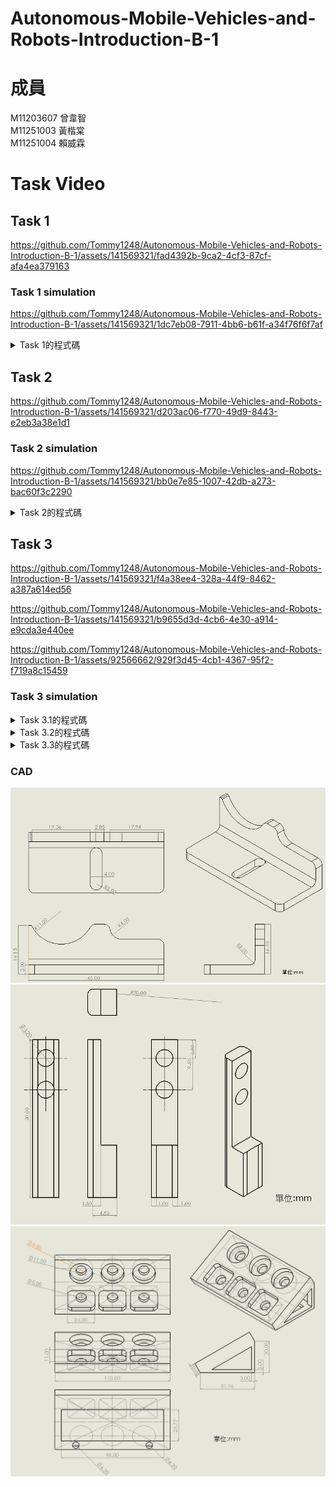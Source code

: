 # Autonomous-Mobile-Vehicles-and-Robots-Introduction-B-1

# 成員
M11203607 曾韋智
<br>
M11251003 黃楷棠
<br>
M11251004 賴威霖




# Task Video
## Task 1
https://github.com/Tommy1248/Autonomous-Mobile-Vehicles-and-Robots-Introduction-B-1/assets/141569321/fad4392b-9ca2-4cf3-87cf-afa4ea379163
### Task 1 simulation
https://github.com/Tommy1248/Autonomous-Mobile-Vehicles-and-Robots-Introduction-B-1/assets/141569321/1dc7eb08-7911-4bb6-b61f-a34f76f6f7af

<details>
<summary>Task 1的程式碼</summary>


  
```
Integer TaskI_Tokens
Integer TaskI_Blocks
Double TaskI_TokenHeight
Double TaskI_BlockHeight
Double TaskI_Tray_interval

Function TaskI
	
    Motor On
    Power High
    Speed 100
    Accel 100, 100
    SpeedS 500
    AccelS 5000
    Tool 1

    TaskI_Tokens = 2
    TaskI_Blocks = 2
    TaskI_TokenHeight = 6.0
    TaskI_BlockHeight = 6.0
    TaskI_Tray_interval = 30.0
    Integer TaskI_TokenID
    Integer TaskI_BlockID
    
    Off 12
    Go Retract_Safe
    
    For TaskI_TokenID = TaskI_Tokens To 0 Step -1
    	TaskI_Pick_Infeed_Token()
    	TaskI_Alignment_Token()
    	TaskI_Place_Tray_Token()

    Next TaskI_TokenID
    
    For TaskI_BlockID = TaskI_Blocks To 0 Step -1
     	TaskI_Pick_Infeed_Block()
     	TaskI_Alignment_Block()
     	TaskI_Place_Tray_Block()

    Next TaskI_BlockID

    Go Retract_Safe
    
Fend

Function TaskI_Pick_Infeed_Token
	'Pick Token from Infeed
	Print "Picking Token from Infeed. Token ID = ", TaskI_Tokens
    Go XY(16, 16, -3, 0, 0, 0) -Z(80) /3 CP
    Move XY(16, 16, -3, 0, 0, 0) -Z((TaskI_Tokens * TaskI_TokenHeight)) /3 CP
    On 12
	Wait .25
	Go XY(16, 16, -3, 0, 0, 0) +X(-10) -Z(80 + (TaskI_Tokens * TaskI_TokenHeight)) /3 CP

Fend
	
Function TaskI_Alignment_Token
	'Alignment Token
	Print "Aligning Token. Token ID = ", TaskI_Tokens
    Go XY(19, 15, -6.3, 0, 0, 0) -Z(20) /2
	Go XY(19, 15, -6.3, 0, 0, 0) /2
	Move XY(19, 15, -6.3, 0, 0, 0) +X(5) /2
	Off 12
	Wait .25
	Move XY(19, 15, -6.3, 0, 0, 0) +Y(-1) +X(5) -Z(5) /2 CP
	Go XY(19, 15, -6.3, 0, 0, 0) +Y(-1) +X(1.5) -Z(5) /2
	Move XY(19, 15, -6.3, 0, 0, 0) +Y(-1) +X(1.5) +Z(1) /2
	On 12
	Wait .25
	Move XY(19, 15, -6.3, 0, 0, 0) +Y(-1) +X(1.5) -Z(20) /2

Fend
	
Function TaskI_Place_Tray_Token
	'Tray Token
	Print "Placing Token in Tray. Tray Position ID = ", TaskI_Tokens
	
    If TaskI_Tokens = 2 Then
    	Go XY(11.95, 26.5, -1, 0, 0, 0) +X(-0.5) +Y(-0.7 + TaskI_Tray_interval * TaskI_Tokens) -Z(20) /4 CP
        Move XY(11.95, 26.5, -1, 0, 0, 0) +X(-0.5) +Y(-0.7 + TaskI_Tray_interval * TaskI_Tokens) /4
        Off 12
        Wait .5
        Go XY(11.95, 26.5, -1, 0, 0, 0) +X(-0.5) +Y(-0.7 + TaskI_Tray_interval * TaskI_Tokens) -Z(80) /4 CP

    ElseIf TaskI_Tokens = 1 Then
        Go XY(11.95, 26.5, -1, 0, 0, 0) +X(-0.25) +Y(TaskI_Tray_interval * TaskI_Tokens - 1.55) -Z(20) /4 CP
        Move XY(11.95, 26.5, -1, 0, 0, 0) +X(-0.25) +Y(TaskI_Tray_interval * TaskI_Tokens - 1.55) /4
        Off 12
        Wait .5
        Go XY(11.95, 26.5, -1, 0, 0, 0) +X(-0.25) +Y(TaskI_Tray_interval * TaskI_Tokens - 1.55) -Z(80) /4 CP

    ElseIf TaskI_Tokens = 0 Then
        Go XY(11.95, 26.5, -1, 0, 0, 0) +X(-0.05) +Y(-2.3) -Z(20) /4 CP
        Move XY(11.95, 26.5, -1, 0, 0, 0) +X(-0.05) +Y(-2.3) /4
        Off 12
        Wait .5
        Go XY(11.95, 26.5, -1, 0, 0, 0) +X(-0.05) +Y(-2.3) -Z(80) /4 CP

    EndIf
    TaskI_Tokens = TaskI_Tokens - 1
	
Fend

Function TaskI_Pick_Infeed_Block
	'Pick Block from Infeed
	Print "Picking Block from Infeed. Block ID = ", TaskI_Blocks
    Go XY(19, 42, -3, 0, 0, 0) -Z(80) /3 CP
    Move XY(19, 42, -3, 0, 0, 0) -Z(1 + (TaskI_Blocks * TaskI_BlockHeight)) /3 CP
    On 12
	Wait .5
	Go XY(19, 42, -3, 0, 0, 0) +X(-10) -Z(80 + (TaskI_Blocks * TaskI_BlockHeight)) /3 CP

Fend

Function TaskI_Alignment_Block
    'Alignment Block
	Print "Aligning Block. Block ID = ", TaskI_Blocks
    Go XY(21, 40, -5.7, 0, 0, 0) -Z(20) /2
	Move XY(21, 40, -5.7, 0, 0, 0) /2
	Move XY(21, 40, -5.7, 0, 0, 0) +X(6.5) /2 CP
	Move XY(21, 40, -5.7, 0, 0, 0) +X(6.5) +Y(7.5) /2 CP
	Off 12
	Wait .25
    Move XY(21, 40, -3.7, 0, 0, 0) +X(6.5) +Y(7.5) -Z(8) /2 CP
	Move XY(21, 40, -3.7, 0, 0, 0) +X(2.5) +Y(1.5) -Z(8) /2 CP
	Go XY(21, 40, -3.7, 0, 0, 0) +X(2.5) +Y(1.5) -Z(2) /2
	On 12
	Wait .5
	Move XY(21, 40, -5.7, 0, 0, 0) +X(0) -Z(20) /2
	
Fend
Function TaskI_Place_Tray_Block
	'Tray Token
	Print "Placing Block in Tray. Tray Position ID = ", TaskI_Blocks
	
    If TaskI_Blocks = 2 Then
    	Go XY(27.95, 26.5, -1, 91, 0, 0) +X(11.7) +Y(-1 + TaskI_Tray_interval * TaskI_Blocks) -Z(20) /4 CP
        Move XY(27.95, 26.5, -1, 91, 0, 0) +X(11.7) +Y(-1 + TaskI_Tray_interval * TaskI_Blocks) /4
        Off 12
        Wait .5
        Go XY(27.95, 26.5, -1, 91, 0, 0) +X(11.7) +Y(-1 + TaskI_Tray_interval * TaskI_Blocks) -Z(80) /4 CP

    ElseIf TaskI_Blocks = 1 Then
        Go XY(27.95, 26.5, -1, 91, 0, 0) +X(12.2) +Y(-1.5 + TaskI_Tray_interval * TaskI_Blocks) -Z(20) /4 CP
        Move XY(27.95, 26.5, -1, 91, 0, 0) +X(12.2) +Y(-1.5 + TaskI_Tray_interval * TaskI_Blocks) /4
        Off 12
        Wait .5
        Go XY(27.95, 26.5, -1, 91, 0, 0) +X(12.2) +Y(-1.5 + TaskI_Tray_interval * TaskI_Blocks) -Z(80) /4 CP

    ElseIf TaskI_Blocks = 0 Then
        Go XY(27.95, 26.5, -1, 91, 0, 0) +X(12.5) +Y(-2) -Z(20) /4 CP
        Move XY(27.95, 26.5, -1, 91, 0, 0) +X(12.5) +Y(-2) /4
        Off 12
        Wait .5
        Go XY(27.95, 26.5, -1, 91, 0, 0) +X(12.5) +Y(-2) -Z(80) /4 CP

    EndIf
    TaskI_Blocks = TaskI_Blocks - 1
	
Fend

```


</details>

## Task 2
https://github.com/Tommy1248/Autonomous-Mobile-Vehicles-and-Robots-Introduction-B-1/assets/141569321/d203ac06-f770-49d9-8443-e2eb3a38e1d1
### Task 2 simulation
https://github.com/Tommy1248/Autonomous-Mobile-Vehicles-and-Robots-Introduction-B-1/assets/141569321/bb0e7e85-1007-42db-a273-bac60f3c2290
<details>
<summary>Task 2的程式碼</summary>
  
```
Integer TaskII_Tokens
Integer TaskII_Blocks
Double TaskII_TokenHeight
Double TaskII_BlockHeight

Function TaskII
	
    Motor On
    Power High
    Speed 100
    Accel 100, 100
    SpeedS 800
    AccelS 8000
    Tool 1

    TaskII_Tokens = 5
    TaskII_Blocks = 5
    TaskII_TokenHeight = 6.0
    TaskII_BlockHeight = 6.0
    Integer TaskII_TokenID
    Integer TaskII_BlockID
    
    Off 12
    Go Retract_Safe
    
    For TaskII_BlockID = TaskII_Blocks To 0 Step -1
     	TaskII_Pick_Infeed_Block()
     	TaskII_put_Block()
     	TaskII_Pick_Infeed_Token()
    	TaskII_put_Token()

    Next TaskII_BlockID

    Go Retract_Safe
    
Fend

Function TaskII_Pick_Infeed_Block
	'Pick Block from Infeed
	Print "Picking Block from Infeed. Block ID = ", TaskII_Blocks
    Go XY(19, 41, -5, 0, 0, 0) -Z(80) /3 CP
    Move XY(19, 41, -5, 0, 0, 0) -Z((TaskII_Blocks * TaskII_BlockHeight)) /3 CP
    On 12
	Wait .5
	Go XY(19, 41, -5, 0, 0, 0) +X(-10) -Z(80 + (TaskII_Blocks * TaskII_BlockHeight)) /3 CP

Fend

Function TaskII_put_Block
    'Put Block
	Print "Put Block. Block ID = ", TaskII_Blocks
    
    If TaskII_Blocks = 5 Then
	    Go XY(21, 40, -6, 0, 0, 0) -Z(20) /2
        Move XY(21, 40, -6, 0, 0, 0) /2
	    Move XY(21, 40, -6, 0, 0, 0) +X(6.5) /2
	    Move XY(21, 40, -6, 0, 0, 0) +X(6.5) +Y(7.5) /2
	    Off 12
	    Wait .25
	    Move XY(21, 40, -6, 0, 0, 0) +X(6.5) +Y(7.5) -Z(8) /2 CP
	    
    ElseIf TaskII_Blocks <> 5 Then
        Go XY(21, 40, -6.5, 0, 0, 0) +X(2.5) +Y(1.5) -Z(5 + (5 - TaskII_Blocks) * TaskII_BlockHeight + (5 - TaskII_Tokens) * TaskII_TokenHeight) /2
	    Off 12
	    Wait .25
	    Move XY(25, 40, -6.5, 0, 0, 0) +X(2.5) +Y(1.5) -Z(20 + (5 - TaskII_Blocks) * TaskII_BlockHeight + (5 - TaskII_Tokens) * TaskII_TokenHeight) /2 CP
    EndIf
	TaskII_Blocks = TaskII_Blocks - 1
	
Fend

Function TaskII_Pick_Infeed_Token
	'Pick Token from Infeed
	Print "Picking Token from Infeed. Token ID = ", TaskII_Tokens
    Go XY(16.5, 15, -3, 0, 0, 0) -Z(80) /3 CP
    Move XY(16.5, 15, -3, 0, 0, 0) -Z(1 + (TaskII_Tokens * TaskII_TokenHeight)) /3 CP
    On 12
	Wait .25
	Go XY(16.5, 15, -3, 0, 0, 0) +X(-3) -Z(80 + (TaskII_Tokens * TaskII_TokenHeight)) /3 CP

Fend
	
Function TaskII_put_Token
	'Put Token
	Print "Put Token. Token ID = ", TaskII_Tokens
    Go XY(21, 40, -6.5, 0, 0, 0) +X(2.5) +Y(1.5) -Z(8 + (4 - TaskII_Blocks) * TaskII_BlockHeight + (5 - TaskII_Tokens) * TaskII_TokenHeight) /2
	Off 12
	Wait .25
	Move XY(21, 40, -6.5, 0, 0, 0) +X(2.5) +Y(1.5) -Z(30 + (4 - TaskII_Blocks) * TaskII_BlockHeight + (5 - TaskII_Tokens) * TaskII_TokenHeight) /2 CP
	TaskII_Tokens = TaskII_Tokens - 1

Fend

```


</details>


## Task 3


https://github.com/Tommy1248/Autonomous-Mobile-Vehicles-and-Robots-Introduction-B-1/assets/141569321/f4a38ee4-328a-44f9-8462-a387a614ed56


https://github.com/Tommy1248/Autonomous-Mobile-Vehicles-and-Robots-Introduction-B-1/assets/141569321/b9655d3d-4cb6-4e30-a914-e9cda3e440ee


https://github.com/Tommy1248/Autonomous-Mobile-Vehicles-and-Robots-Introduction-B-1/assets/92566662/929f3d45-4cb1-4367-95f2-f719a8c15459



### Task 3 simulation


<details>
<summary>Task 3.1的程式碼</summary>

</details>

<details>
<summary>Task 3.2的程式碼</summary>

</details>

<details>
<summary>Task 3.3的程式碼</summary>

</details>

### CAD
<div align = center>
<img src ="https://github.com/Tommy1248/Autonomous-Mobile-Vehicles-and-Robots-Introduction-B-1/blob/main/%E8%A3%BD%E5%85%B7/CAD.jpg">
</div>

<div align = center>
<img src ="https://github.com/Tommy1248/Autonomous-Mobile-Vehicles-and-Robots-Introduction-B-1/blob/main/%E8%A3%BD%E5%85%B7/gripper.jpg">
</div>

<div align = center>
<img src ="https://github.com/Tommy1248/Autonomous-Mobile-Vehicles-and-Robots-Introduction-B-1/blob/main/%E8%A3%BD%E5%85%B7/platform.jpg">
</div>
